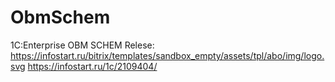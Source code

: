 # ObmSсhem
1C:Enterprise OBM SCHEM
Relese:
https://infostart.ru/bitrix/templates/sandbox_empty/assets/tpl/abo/img/logo.svg
https://infostart.ru/1c/2109404/
